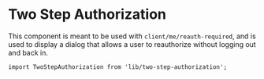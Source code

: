 # Two Step Authorization

This component is meant to be used with `client/me/reauth-required`, and is used to display a dialog that allows a user to reauthorize without logging out and back in.

```es6
import TwoStepAuthorization from 'lib/two-step-authorization';
```
